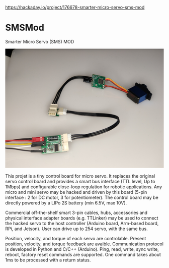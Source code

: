 https://hackaday.io/project/176678-smarter-micro-servo-sms-mod

# SMSMod
 Smarter Micro Servo (SMS) MOD

![Screenshot](Pictures/IMG20210105074709.jpg)

This projet is a tiny control board for micro servo. It replaces the original servo control board and provides a smart bus interface (TTL level, Up to 1Mbps) and configurable close-loop regulation for robotic applications. Any micro and mini servo may be hacked and driven by this board (5-pin interface : 2 for DC motor, 3 for potentiometer). The control board may be directly powered by a LIPo 2S battery (min 6.5V, max 10V). 

Commercial off-the-shelf smart 3-pin cables, hubs, accessories and physical interface adapter boards (e.g. TTLinker) may be used to connect the hacked servo to the host controller (Arduino board, Arm-based board, RPi, and Jetson). User can drive up to 254 servo, with the same bus.

Position, velocity, and torque of each servo are controlable. Present position, velocity, and torque feedback are avaible. Communication protocol is developed in Python and C/C++ (Arduino). Ping, read, write, sync write, reboot, factory reset commands are supported. One command takes about 1ms to be processed with a return status.
